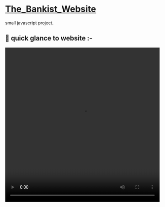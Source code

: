 # [The_Bankist_Website](https://noorali-180.github.io/The_Bankist_Website/)

small javascript project.

## 🚀 quick glance to website :-

<video width="500" height="500" controls>
<source src ="video.gif" type="video/gif"> 
</video>
